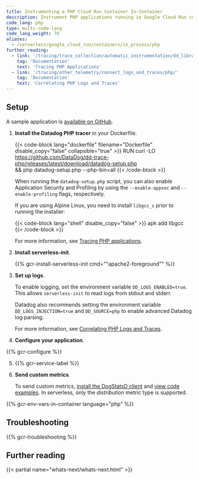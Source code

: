 ```yaml
---
title: Instrumenting a PHP Cloud Run Container In-Container
description: Instrument PHP applications running in Google Cloud Run containers using in-container monitoring for traces and metrics.
code_lang: php
type: multi-code-lang
code_lang_weight: 70
aliases:
  - /serverless/google_cloud_run/containers/in_process/php
further_reading:
  - link: '/tracing/trace_collection/automatic_instrumentation/dd_libraries/php/'
    tag: 'Documentation'
    text: 'Tracing PHP Applications'
  - link: '/tracing/other_telemetry/connect_logs_and_traces/php/'
    tag: 'Documentation'
    text: 'Correlating PHP Logs and Traces'
---
```


## Setup

<div class="alert alert-info">A sample application is <a href="https://github.com/DataDog/serverless-gcp-sample-apps/tree/main/cloud-run/in-container/php">available on GitHub</a>.</div>

1. **Install the Datadog PHP tracer** in your Dockerfile.

   {{< code-block lang="dockerfile" filename="Dockerfile" disable_copy="false" collapsible="true" >}}
RUN curl -LO https://github.com/DataDog/dd-trace-php/releases/latest/download/datadog-setup.php \
  && php datadog-setup.php --php-bin=all
{{< /code-block >}}

   When running the `datadog-setup.php` script, you can also enable Application Security and Profiling by using the `--enable-appsec` and `--enable-profiling` flags, respectively.

   If you are using Alpine Linux, you need to install `libgcc_s` prior to running the installer:

   {{< code-block lang="shell" disable_copy="false" >}}
apk add libgcc
{{< /code-block >}}

   For more information, see [Tracing PHP applications][1].

2. **Install serverless-init**.

   {{% gcr-install-serverless-init cmd="\"apache2-foreground\"" %}}

3. **Set up logs**.

   To enable logging, set the environment variable `DD_LOGS_ENABLED=true`. This allows `serverless-init` to read logs from stdout and stderr.

   Datadog also recommends setting the environment variable `DD_LOGS_INJECTION=true` and `DD_SOURCE=php` to enable advanced Datadog log parsing.

   For more information, see [Correlating PHP Logs and Traces][2].

4. **Configure your application**.

{{% gcr-configure %}}

5. {{% gcr-service-label %}}

6. **Send custom metrics**.

   To send custom metrics, [install the DogStatsD client][3] and [view code examples][4]. In serverless, only the *distribution* metric type is supported.

{{% gcr-env-vars-in-container language="php" %}}

## Troubleshooting

{{% gcr-troubleshooting %}}

## Further reading

{{< partial name="whats-next/whats-next.html" >}}

[1]: /tracing/trace_collection/automatic_instrumentation/dd_libraries/php/
[2]: /tracing/other_telemetry/connect_logs_and_traces/php/
[3]: /developers/dogstatsd/?tab=php#install-the-dogstatsd-client
[4]: /metrics/custom_metrics/dogstatsd_metrics_submission/?tab=php#code-examples

